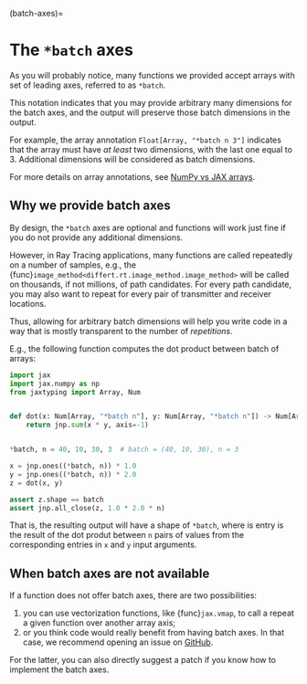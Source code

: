 (batch-axes)=
# The `*batch` axes

As you will probably notice, many functions we provided accept
arrays with set of leading axes, referred to as `*batch`.

This notation indicates that you may provide arbitrary many dimensions
for the batch axes, and the output will preserve those batch dimensions
in the output.

For example, the array annotation `Float[Array, "*batch n 3"]`
indicates that the array must have *at least* two dimensions,
with the last one equal to 3. Additional dimensions will be
considered as batch dimensions.

For more details on array annotations,
see [NumPy vs JAX arrays](numpy_vs_jax.md#numpy-vs-jax-arrays).

## Why we provide batch axes

By design, the `*batch` axes are optional and functions
will work just fine if you do not provide any additional dimensions.

However, in Ray Tracing applications, many functions are called
repeatedly on a number of samples, e.g.,
the {func}`image_method<differt.rt.image_method.image_method>` will be
called on thousands, if not millions, of path candidates. For
every path candidate, you may also want to repeat for every pair of
transmitter and receiver locations.

Thus, allowing for arbitrary batch dimensions will help you write
code in a way that is mostly transparent to the number of *repetitions*.

E.g., the following function computes the dot product
between batch of arrays:

```python
import jax
import jax.numpy as np
from jaxtyping import Array, Num


def dot(x: Num[Array, "*batch n"], y: Num[Array, "*batch n"]) -> Num[Array, " *batch"]:
    return jnp.sum(x * y, axis=-1)


*batch, n = 40, 10, 30, 3  # batch = (40, 10, 30), n = 3

x = jnp.ones((*batch, n)) * 1.0
y = jnp.ones((*batch, n)) * 2.0
z = dot(x, y)

assert z.shape == batch
assert jnp.all_close(z, 1.0 * 2.0 * n)
```

That is, the resulting output will have a shape of `*batch`,
where is entry is the result of the dot produt between `n` pairs of values
from the corresponding entries in `x` and `y` input arguments.

## When batch axes are not available

If a function does not offer batch axes, there are two possibilities:

1. you can use vectorization functions, like {func}`jax.vmap`, to
   call a repeat a given function over another array axis;
2. or you think code would really benefit from having batch axes.
   In that case, we recommend opening an issue on
   [GitHub](https://github.com/jeertmans/DiffeRT).

For the latter, you can also directly suggest a patch if you know how to
implement the batch axes.
